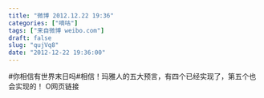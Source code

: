 ```yaml
---
title: "微博 2012.12.22 19:36"
categories: ["嘀咕"]
tags: ["来自微博 weibo.com"]
draft: false
slug: "qujVq8"
date: "2012-12-22 19:36:00"
---
```


<p>#你相信有世界末日吗#相信！玛雅人的五大预言，有四个已经实现了，第五个也会实现的！ O网页链接 ​​​​</p>
